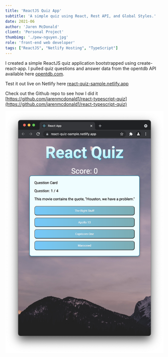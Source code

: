```yaml
---
title: 'ReactJS Quiz App'
subtitle: 'A simple quiz using React, Rest API, and Global Styles.'
date: 2021-06
author: 'Jaren McDonald'
client: 'Personal Project'
thumbimg: './pew-nguyen.jpg'
role: 'front-end web developer'
tags: ["ReactJS", "Netlify Hosting", "TypeScript"]
---
```


I created a simple ReactJS quiz application bootstrapped using create-react-app. I pulled quiz questions and answer data from the opentdb API available here [opentdb.com](https://opentdb.com).

Test it out live on Netlify here [react-quiz-sample.netlify.app](https://react-quiz-sample.netlify.app/)

Check out the Github repo to see how I did it [https://github.com/jarenmcdonald1/react-typescript-quiz](https://github.com/jarenmcdonald1/react-typescript-quiz)

![Preview of the Quiz](./react-quiz-screenshot.png)
